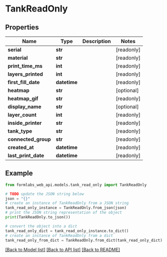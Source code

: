 # TankReadOnly


## Properties

Name | Type | Description | Notes
------------ | ------------- | ------------- | -------------
**serial** | **str** |  | [readonly] 
**material** | **str** |  | [readonly] 
**print_time_ms** | **int** |  | [readonly] 
**layers_printed** | **int** |  | [readonly] 
**first_fill_date** | **datetime** |  | [readonly] 
**heatmap** | **str** |  | [optional] 
**heatmap_gif** | **str** |  | [readonly] 
**display_name** | **str** |  | [optional] 
**layer_count** | **int** |  | [readonly] 
**inside_printer** | **str** |  | [readonly] 
**tank_type** | **str** |  | [readonly] 
**connected_group** | **str** |  | [readonly] 
**created_at** | **datetime** |  | [readonly] 
**last_print_date** | **datetime** |  | [readonly] 

## Example

```python
from formlabs_web_api.models.tank_read_only import TankReadOnly

# TODO update the JSON string below
json = "{}"
# create an instance of TankReadOnly from a JSON string
tank_read_only_instance = TankReadOnly.from_json(json)
# print the JSON string representation of the object
print(TankReadOnly.to_json())

# convert the object into a dict
tank_read_only_dict = tank_read_only_instance.to_dict()
# create an instance of TankReadOnly from a dict
tank_read_only_from_dict = TankReadOnly.from_dict(tank_read_only_dict)
```
[[Back to Model list]](../README.md#documentation-for-models) [[Back to API list]](../README.md#documentation-for-api-endpoints) [[Back to README]](../README.md)


